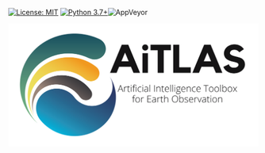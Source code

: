 [![License: MIT](https://img.shields.io/badge/License-MIT-yellow.svg)](https://github.com/a-norcliffe/sonode/blob/master/LICENSE) [![Python 3.7+](https://img.shields.io/badge/python-3.7+-blue.svg)](https://www.python.org/downloads/release/python-370/)![AppVeyor](https://img.shields.io/appveyor/build/simidjievskin/aitlas)

![logo](media/AiTALS_horizontal_gradient_subtitle.png)
